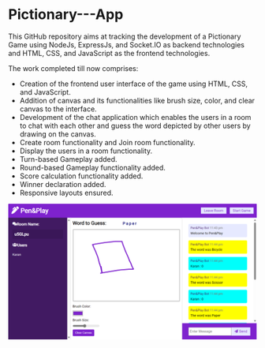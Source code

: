# Pictionary---App

This GitHub repository aims at tracking the development of a Pictionary Game using NodeJs, ExpressJs, and Socket.IO as backend technologies and HTML, CSS, and JavaScript as the frontend technologies.

The work completed till now comprises:

- Creation of the frontend user interface of the game using HTML, CSS, and JavaScript.
- Addition of canvas and its functionalities like brush size, color, and clear canvas to the interface.
- Development of the chat application which enables the users in a room to chat with each other and guess the word depicted by other users by drawing on the canvas.
- Create room functionality and Join room functionality.
- Display the users in a room functionality.
- Turn-based Gameplay added.
- Round-based Gameplay functionality added.
- Score calculation functionality added.
- Winner declaration added.
- Responsive layouts ensured.

![alt text](image.png)